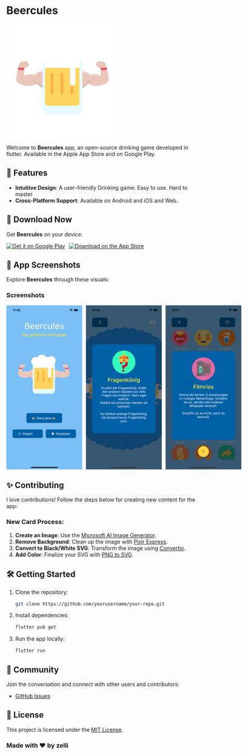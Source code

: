 # Beercules

<img src="assets/images/logo.png" alt="App logo" width="300" height="300">


Welcome to **Beercules** app, an open-source drinking game developed in flutter. Available in the Apple App Store and on Google Play.

## 🚀 Features
- **Intuitive Design**: A user-friendly Drinking game. Easy to use. Hard to master
- **Cross-Platform Support**: Available on Android and iOS and Web.



## 📱 Download Now

Get **Beercules** on your device:

<div style="display: flex; gap: 10px;">
   <a href="https://play.google.com/store/apps/details?id=cc.zellner.beercules">
      <img src="https://upload.wikimedia.org/wikipedia/commons/7/78/Google_Play_Store_badge_EN.svg" alt="Get it on Google Play" width="200">
   </a>
   <a href="https://apps.apple.com/vn/app/beercules/id1469757352">
      <img src="https://developer.apple.com/assets/elements/badges/download-on-the-app-store.svg" alt="Download on the App Store" width="200">
   </a>
</div>


## 🎨 App Screenshots

Explore **Beercules** through these visuals:

### **Screenshots**
<div style="display: flex; gap: 10px;">
   <img src="screenshots/6.5zoll_iphone13/de//Simulator%20Screen%20Shot%20-%20iPhone%2013%20Pro%20-%202022-05-20%20at%2011.59.51.png" alt="Screenshot home logo" width="200" >
   <img src="screenshots/6.5zoll_iphone13/de//Simulator Screen Shot - iPhone 13 Pro - 2022-05-20 at 12.00.32.png" alt="Screenshot home logo" width="200" >
   <img src="screenshots/6.5zoll_iphone13/de/Simulator Screen Shot - iPhone 13 Pro - 2022-05-20 at 12.01.19.png" alt="Screenshot home logo" width="200" >
</div>


## ✨ Contributing

I love contributions! Follow the steps below for creating new content for the app:

### New Card Process:
1. **Create an Image**: Use the [Microsoft AI Image Generator](https://create.microsoft.com/en-us/features/ai-image-generator).
2. **Remove Background**: Clean up the image with [Pixlr Express](https://pixlr.com/de/express/).
3. **Convert to Black/White SVG**: Transform the image using [Convertio](https://convertio.co/de/download/).
4. **Add Color**: Finalize your SVG with [PNG to SVG](https://www.pngtosvg.com/).


## 🛠️ Getting Started

1. Clone the repository:
   ```bash
   git clone https://github.com/yourusername/your-repo.git
   ```
2. Install dependencies:
   ```bash
   flutter pub get
   ```
3. Run the app locally:
   ```bash
   flutter run
   ```


## 💬 Community

Join the conversation and connect with other users and contributors:
- [GitHub Issues](https://github.com/yourusername/your-repo/issues)


## 📝 License

This project is licensed under the [MIT License](LICENSE).


### Made with ❤️ by zelli